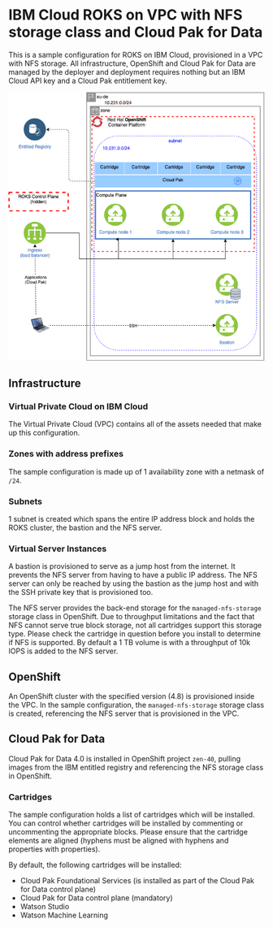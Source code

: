 # IBM Cloud ROKS on VPC with NFS storage class and Cloud Pak for Data
This is a sample configuration for ROKS on IBM Cloud, provisioned in a VPC with NFS storage. All infrastructure, OpenShift and Cloud Pak for Data are managed by the deployer and deployment requires nothing but an IBM Cloud API key and a Cloud Pak entitlement key.

![Picture of the environment](./sample-roks-vpc-nfs-cp4d-simple.png)

## Infrastructure

### Virtual Private Cloud on IBM Cloud
The Virtual Private Cloud (VPC) contains all of the assets needed that make up this configuration.

### Zones with address prefixes
The sample configuration is made up of 1 availability zone with a netmask of `/24`.

### Subnets
1 subnet is created which spans the entire IP address block and holds the ROKS cluster, the bastion and the NFS server.

### Virtual Server Instances
A bastion is provisioned to serve as a jump host from the internet. It prevents the NFS server from having to have a public IP address. The NFS server can only be reached by using the bastion as the jump host and with the SSH private key that is provisioned too.

The NFS server provides the back-end storage for the `managed-nfs-storage` storage class in OpenShift. Due to throughput limitations and the fact that NFS cannot serve true block storage, not all cartridges support this storage type. Please check the cartridge in question before you install to determine if NFS is supported. By default a 1 TB volume is with a throughput of 10k IOPS is added to the NFS server.

## OpenShift
An OpenShift cluster with the specified version (4.8) is provisioned inside the VPC. In the sample configuration, the `managed-nfs-storage` storage class is created, referencing the NFS server that is provisioned in the VPC.

## Cloud Pak for Data
Cloud Pak for Data 4.0 is installed in OpenShift project `zen-40`, pulling images from the IBM entitled registry and referencing the NFS storage class in OpenShift.

### Cartridges
The sample configuration holds a list of cartridges which will be installed. You can control whether cartridges will be installed by commenting or uncommenting the appropriate blocks. Please ensure that the cartridge elements are aligned (hyphens must be aligned with hyphens and properties with properties).

By default, the following cartridges will be installed:
* Cloud Pak Foundational Services (is installed as part of the Cloud Pak for Data control plane)
* Cloud Pak for Data control plane (mandatory)
* Watson Studio
* Watson Machine Learning